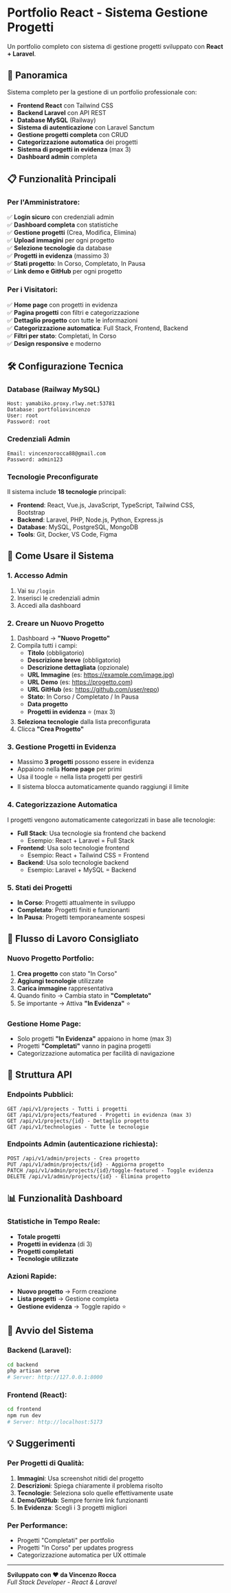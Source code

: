 # Portfolio React - Sistema Gestione Progetti

Un portfolio completo con sistema di gestione progetti sviluppato con **React + Laravel**.

## 🚀 Panoramica

Sistema completo per la gestione di un portfolio professionale con:
- **Frontend React** con Tailwind CSS
- **Backend Laravel** con API REST
- **Database MySQL** (Railway)
- **Sistema di autenticazione** con Laravel Sanctum
- **Gestione progetti completa** con CRUD
- **Categorizzazione automatica** dei progetti
- **Sistema di progetti in evidenza** (max 3)
- **Dashboard admin** completa

## 📋 Funzionalità Principali

### Per l'Amministratore:
✅ **Login sicuro** con credenziali admin  
✅ **Dashboard completa** con statistiche  
✅ **Gestione progetti** (Crea, Modifica, Elimina)  
✅ **Upload immagini** per ogni progetto  
✅ **Selezione tecnologie** da database  
✅ **Progetti in evidenza** (massimo 3)  
✅ **Stati progetto**: In Corso, Completato, In Pausa  
✅ **Link demo e GitHub** per ogni progetto  

### Per i Visitatori:
✅ **Home page** con progetti in evidenza  
✅ **Pagina progetti** con filtri e categorizzazione  
✅ **Dettaglio progetto** con tutte le informazioni  
✅ **Categorizzazione automatica**: Full Stack, Frontend, Backend  
✅ **Filtri per stato**: Completati, In Corso  
✅ **Design responsive** e moderno  

## 🛠️ Configurazione Tecnica

### Database (Railway MySQL)
```
Host: yamabiko.proxy.rlwy.net:53781
Database: portfoliovincenzo
User: root
Password: root
```

### Credenziali Admin
```
Email: vincenzorocca88@gmail.com
Password: admin123
```

### Tecnologie Preconfigurate
Il sistema include **18 tecnologie** principali:
- **Frontend**: React, Vue.js, JavaScript, TypeScript, Tailwind CSS, Bootstrap
- **Backend**: Laravel, PHP, Node.js, Python, Express.js
- **Database**: MySQL, PostgreSQL, MongoDB
- **Tools**: Git, Docker, VS Code, Figma

## 📝 Come Usare il Sistema

### 1. Accesso Admin
1. Vai su `/login`
2. Inserisci le credenziali admin
3. Accedi alla dashboard

### 2. Creare un Nuovo Progetto
1. Dashboard → **"Nuovo Progetto"**
2. Compila tutti i campi:
   - **Titolo** (obbligatorio)
   - **Descrizione breve** (obbligatorio)
   - **Descrizione dettagliata** (opzionale)
   - **URL Immagine** (es: https://example.com/image.jpg)
   - **URL Demo** (es: https://progetto.com)
   - **URL GitHub** (es: https://github.com/user/repo)
   - **Stato**: In Corso / Completato / In Pausa
   - **Data progetto**
   - **Progetti in evidenza** ⭐ (max 3)
3. **Seleziona tecnologie** dalla lista preconfigurata
4. Clicca **"Crea Progetto"**

### 3. Gestione Progetti in Evidenza
- Massimo **3 progetti** possono essere in evidenza
- Appaiono nella **Home page** per primi
- Usa il toogle ⭐ nella lista progetti per gestirli
- Il sistema blocca automaticamente quando raggiungi il limite

### 4. Categorizzazione Automatica
I progetti vengono automaticamente categorizzati in base alle tecnologie:

- **Full Stack**: Usa tecnologie sia frontend che backend
  - Esempio: React + Laravel = Full Stack
- **Frontend**: Usa solo tecnologie frontend
  - Esempio: React + Tailwind CSS = Frontend  
- **Backend**: Usa solo tecnologie backend
  - Esempio: Laravel + MySQL = Backend

### 5. Stati dei Progetti
- **In Corso**: Progetti attualmente in sviluppo
- **Completato**: Progetti finiti e funzionanti
- **In Pausa**: Progetti temporaneamente sospesi

## 🎯 Flusso di Lavoro Consigliato

### Nuovo Progetto Portfolio:
1. **Crea progetto** con stato "In Corso"
2. **Aggiungi tecnologie** utilizzate
3. **Carica immagine** rappresentativa
4. Quando finito → Cambia stato in **"Completato"**
5. Se importante → Attiva **"In Evidenza"** ⭐

### Gestione Home Page:
- Solo progetti **"In Evidenza"** appaiono in home (max 3)
- Progetti **"Completati"** vanno in pagina progetti
- Categorizzazione automatica per facilità di navigazione

## 🔧 Struttura API

### Endpoints Pubblici:
```
GET /api/v1/projects - Tutti i progetti
GET /api/v1/projects/featured - Progetti in evidenza (max 3)
GET /api/v1/projects/{id} - Dettaglio progetto
GET /api/v1/technologies - Tutte le tecnologie
```

### Endpoints Admin (autenticazione richiesta):
```
POST /api/v1/admin/projects - Crea progetto
PUT /api/v1/admin/projects/{id} - Aggiorna progetto
PATCH /api/v1/admin/projects/{id}/toggle-featured - Toggle evidenza
DELETE /api/v1/admin/projects/{id} - Elimina progetto
```

## 📊 Funzionalità Dashboard

### Statistiche in Tempo Reale:
- **Totale progetti**
- **Progetti in evidenza** (di 3)
- **Progetti completati**
- **Tecnologie utilizzate**

### Azioni Rapide:
- **Nuovo progetto** →  Form creazione
- **Lista progetti** → Gestione completa
- **Gestione evidenza** → Toggle rapido ⭐

## 🚀 Avvio del Sistema

### Backend (Laravel):
```bash
cd backend
php artisan serve
# Server: http://127.0.0.1:8000
```

### Frontend (React):
```bash
cd frontend  
npm run dev
# Server: http://localhost:5173
```

## 💡 Suggerimenti

### Per Progetti di Qualità:
1. **Immagini**: Usa screenshot nitidi del progetto
2. **Descrizioni**: Spiega chiaramente il problema risolto
3. **Tecnologie**: Seleziona solo quelle effettivamente usate
4. **Demo/GitHub**: Sempre fornire link funzionanti
5. **In Evidenza**: Scegli i 3 progetti migliori

### Per Performance:
- Progetti "Completati" per portfolio
- Progetti "In Corso" per updates progress
- Categorizzazione automatica per UX ottimale

---

**Sviluppato con ❤️ da Vincenzo Rocca**  
*Full Stack Developer - React & Laravel* 